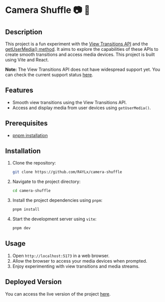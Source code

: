 # Camera Shuffle 📷 🔀

## Description

This project is a fun experiment with the [View Transitions API](https://developer.mozilla.org/en-US/docs/Web/API/View_Transitions_API) and the [getUserMedia() method](https://developer.mozilla.org/en-US/docs/Web/API/MediaDevices/getUserMedia). It aims to explore the capabilities of these APIs to create smooth transitions and access media devices. This project is built using Vite and React.

**Note:** The View Transitions API does not have widespread support yet. You can check the current support status [here](https://caniuse.com/view-transitions).

## Features

- Smooth view transitions using the View Transitions API.
- Access and display media from user devices using `getUserMedia()`.

## Prerequisites

- [pnpm installation](https://pnpm.io/installation)

## Installation

1. Clone the repository:
   ```sh
   git clone https://github.com/R4YLx/camera-shuffle
   ```
2. Navigate to the project directory:
   ```sh
   cd camera-shuffle
   ```
3. Install the project dependencies using `pnpm`:
   ```sh
   pnpm install
   ```
4. Start the development server using `vite`:
   ```sh
   pnpm dev
   ```

## Usage

1. Open `http://localhost:5173` in a web browser.
2. Allow the browser to access your media devices when prompted.
3. Enjoy experimenting with view transitions and media streams.

## Deployed Version

You can access the live version of the project [here](camera-shuffle.netlify.app).
